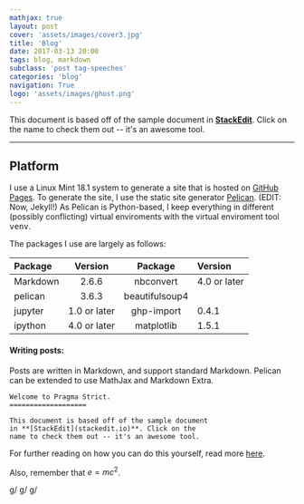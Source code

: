 ```yaml
---
mathjax: true
layout: post
cover: 'assets/images/cover3.jpg'
title: 'Blog'
date: 2017-03-13 20:00
tags: blog, markdown
subclass: 'post tag-speeches'
categories: 'blog'
navigation: True
logo: 'assets/images/ghost.png'
---
```


This document is based off of the sample document in **[StackEdit](0)**. Click on the name to check them out -- it's an awesome tool.

* * *

## Platform

I use a Linux Mint 18.1 system to generate a site that is hosted on [GitHub Pages](1). To generate the site, I use the static site generator [Pelican](2). (EDIT: Now, Jekyll!) As Pelican is Python-based, I keep everything in different (possibly conflicting) virtual enviroments with the virtual enviroment tool <kbd>venv</kbd>.

The packages I use are largely as follows:

| Package  |    Version   |     Package    | Version      |
| :------- | :----------: | :------------: | :----------- |
| Markdown |     2.6.6    |    nbconvert   | 4.0 or later |
| pelican  |     3.6.3    | beautifulsoup4 |              |
| jupyter  | 1.0 or later |   ghp-import   | 0.4.1        |
| ipython  | 4.0 or later |   matplotlib   | 1.5.1        |

#### <i class="icon-file"></i> Writing posts:

Posts are written in Markdown, and support standard Markdown. Pelican can be extended to use MathJax and Markdown Extra.

    Welcome to Pragma Strict.
    ===================

    This document is based off of the sample document
    in **[StackEdit](stackedit.io)**. Click on the
    name to check them out -- it's an awesome tool.

For further reading on how you can do this yourself, read more [here](3).

Also, remember that $e = mc^2$.

[0]: stackedit.io

[1]: https://www.google.com/search?q=github%20pages

[2]: https://github.com/getpelican/pelican

[3]: https://www.dataquest.io/blog/how-to-setup-a-data-science-blog/

g/
g/
g/

